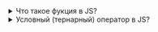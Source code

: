 <details>
<summary>
Что такое фукция в JS?
</summary>

## Функция JS — это блок кода, предназначенный для выполнения определенной задачи.
## Функция JS выполняется, когда что-то ее вызывает.
![1_lRCsrf5FvJH35yySp8mlxQ](https://github.com/user-attachments/assets/5985db5c-e2bd-48cf-ba56-831393f1926d)

</details>
<details>
<summary>
Условный (тернарный) оператор в JS?
</summary>
  
## Условный (тернарный) оператор JavaScript, который принимает три операнда: 
## условие, за которым следует вопросительный знак (?), затем выражение для выполнения,
## если условие истинно, за которым следует двоеточие (:), и, наконец, выражение для выполнения, если условие ложно. 
![scale_1200](https://github.com/user-attachments/assets/f53dc965-f7d8-4b1c-b84c-f386f1df8a1f)

</details>
